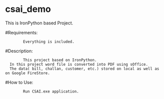 # csai_demo
This is IronPython based Project.

#Requirements:
      
			Everything is included.
  
#Description:
      
			This project based on IronPython.
      In this project word file is converted into PDF using sOffice.
      The data( bill, challan, customer, etc.) stored on local as well as on Google FireStore.
  
#How to Use:
      
			Run CSAI.exe application.
